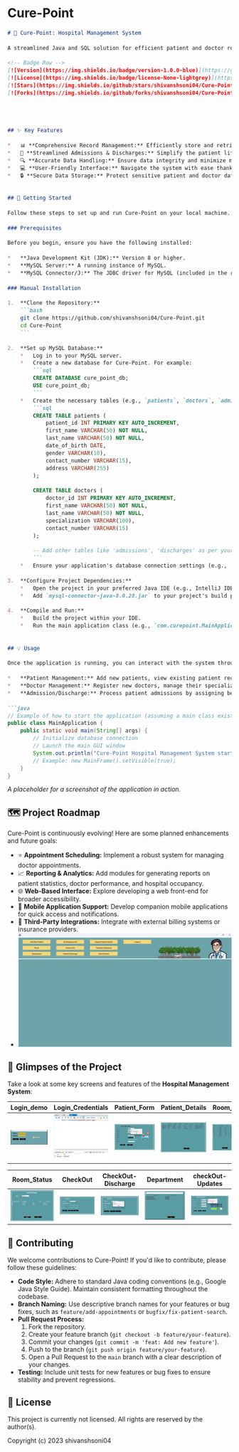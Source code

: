 # Cure-Point

```markdown
# 🏥 Cure-Point: Hospital Management System

A streamlined Java and SQL solution for efficient patient and doctor record management, ensuring smooth and accurate hospital operations.

<!-- Badge Row -->
[![Version](https://img.shields.io/badge/version-1.0.0-blue)](https://github.com/shivanshsoni04/Cure-Point)
[![License](https://img.shields.io/badge/license-None-lightgrey)](https://github.com/shivanshsoni04/Cure-Point)
[![Stars](https://img.shields.io/github/stars/shivanshsoni04/Cure-Point?style=social)](https://github.com/shivanshsoni04/Cure-Point/stargazers)
[![Forks](https://img.shields.io/github/forks/shivanshsoni04/Cure-Point?style=social)](https://github.com/shivanshsoni04/Cure-Point/network/members)




## ✨ Key Features

*   📊 **Comprehensive Record Management:** Efficiently store and retrieve detailed patient and doctor information.
*   📝 **Streamlined Admissions & Discharges:** Simplify the patient lifecycle from entry to exit with intuitive processes.
*   🔍 **Accurate Data Handling:** Ensure data integrity and minimize manual errors with a robust SQL backend.
*   💻 **User-Friendly Interface:** Navigate the system with ease thanks to a clear and intuitive design built in Java.
*   🔒 **Secure Data Storage:** Protect sensitive patient and doctor data using established database security practices.


## 🚀 Getting Started

Follow these steps to set up and run Cure-Point on your local machine.

### Prerequisites

Before you begin, ensure you have the following installed:

*   **Java Development Kit (JDK):** Version 8 or higher.
*   **MySQL Server:** A running instance of MySQL.
*   **MySQL Connector/J:** The JDBC driver for MySQL (included in the repository as `mysql-connector-java-8.0.28.jar`).

### Manual Installation

1.  **Clone the Repository:**
    ```bash
    git clone https://github.com/shivanshsoni04/Cure-Point.git
    cd Cure-Point
    ```

2.  **Set up MySQL Database:**
    *   Log in to your MySQL server.
    *   Create a new database for Cure-Point. For example:
        ```sql
        CREATE DATABASE cure_point_db;
        USE cure_point_db;
        ```
    *   Create the necessary tables (e.g., `patients`, `doctors`, `admissions`, `discharges`). You will need to create the schema based on the application's requirements. A sample schema might look like this:
        ```sql
        CREATE TABLE patients (
            patient_id INT PRIMARY KEY AUTO_INCREMENT,
            first_name VARCHAR(50) NOT NULL,
            last_name VARCHAR(50) NOT NULL,
            date_of_birth DATE,
            gender VARCHAR(10),
            contact_number VARCHAR(15),
            address VARCHAR(255)
        );

        CREATE TABLE doctors (
            doctor_id INT PRIMARY KEY AUTO_INCREMENT,
            first_name VARCHAR(50) NOT NULL,
            last_name VARCHAR(50) NOT NULL,
            specialization VARCHAR(100),
            contact_number VARCHAR(15)
        );

        -- Add other tables like 'admissions', 'discharges' as per your application logic
        ```
    *   Ensure your application's database connection settings (e.g., `DB_URL`, `DB_USER`, `DB_PASSWORD`) in the Java source code are configured to connect to your MySQL database.

3.  **Configure Project Dependencies:**
    *   Open the project in your preferred Java IDE (e.g., IntelliJ IDEA, Eclipse).
    *   Add `mysql-connector-java-8.0.28.jar` to your project's build path/module dependencies. In IntelliJ IDEA, this is typically done via `File > Project Structure > Modules > Dependencies`.

4.  **Compile and Run:**
    *   Build the project within your IDE.
    *   Run the main application class (e.g., `com.curepoint.MainApplication` if one exists).


## 💡 Usage

Once the application is running, you can interact with the system through its graphical user interface (GUI).

*   **Patient Management:** Add new patients, view existing patient records, update details, or search for specific patients.
*   **Doctor Management:** Register new doctors, manage their specializations, and update contact information.
*   **Admission/Discharge:** Process patient admissions by assigning beds and doctors, and manage discharges upon patient recovery.

```java
// Example of how to start the application (assuming a main class exists)
public class MainApplication {
    public static void main(String[] args) {
        // Initialize database connection
        // Launch the main GUI window
        System.out.println("Cure-Point Hospital Management System started.");
        // Example: new MainFrame().setVisible(true);
    }
}
```


*A placeholder for a screenshot of the application in action.*


## 🗺️ Project Roadmap

Cure-Point is continuously evolving! Here are some planned enhancements and future goals:

*   ⭐ **Appointment Scheduling:** Implement a robust system for managing doctor appointments.
*   📈 **Reporting & Analytics:** Add modules for generating reports on patient statistics, doctor performance, and hospital occupancy.
*   🌐 **Web-Based Interface:** Explore developing a web front-end for broader accessibility.
*   📱 **Mobile Application Support:** Develop companion mobile applications for quick access and notifications.
*   🔄 **Third-Party Integrations:** Integrate with external billing systems or insurance providers.
*   ![Panel](src/icons/panel.png)
## 🔹 Glimpses of the Project

Take a look at some key screens and features of the **Hospital Management System**:


| Login_demo | Login_Credentials | Patient_Form | Patient_Details | Room_Details |
|--------------|--------------|--------------|--------------|--------------|
| <img src="src/icons/Login_demo.png" alt="Login_demo" width="200"/> | <img src="src/icons/Login_Credentials.png" alt="Login_Credentials" width="200"/> | <img src="src/icons/Patient_Form.png" alt="Patient_Form" width="200"/> | <img src="src/icons/Patient_Details.png" alt="Screenshot 4" width="200"/> | <img src="src/icons/Room_Details.png" alt="Screenshot 5" width="200"/> |

| Room_Status | CheckOut | CheckOut-Discharge | Department | checkOut-Updates |
|--------------|--------------|--------------|--------------|---------------|
| <img src="src/icons/Room_Status.png" alt="Screenshot 6" width="200"/> | <img src="src/icons/CheckOut-check.png" alt="Screenshot 7" width="200"/> | <img src="src/icons/CheckOut-Discharge.png" alt="Screenshot 8" width="200"/> | <img src="src/icons/Department.png" alt="Screenshot 9" width="200"/> | <img src="src/icons/checkOut-Updates.png" alt="Screenshot 10" width="200"/> |




## 🤝 Contributing

We welcome contributions to Cure-Point! If you'd like to contribute, please follow these guidelines:

*   **Code Style:** Adhere to standard Java coding conventions (e.g., Google Java Style Guide). Maintain consistent formatting throughout the codebase.
*   **Branch Naming:** Use descriptive branch names for your features or bug fixes, such as `feature/add-appointments` or `bugfix/fix-patient-search`.
*   **Pull Request Process:**
    1.  Fork the repository.
    2.  Create your feature branch (`git checkout -b feature/your-feature`).
    3.  Commit your changes (`git commit -m 'feat: Add new feature'`).
    4.  Push to the branch (`git push origin feature/your-feature`).
    5.  Open a Pull Request to the `main` branch with a clear description of your changes.
*   **Testing:** Include unit tests for new features or bug fixes to ensure stability and prevent regressions.


## 📄 License

This project is currently not licensed. All rights are reserved by the author(s).

Copyright (c) 2023 shivanshsoni04

